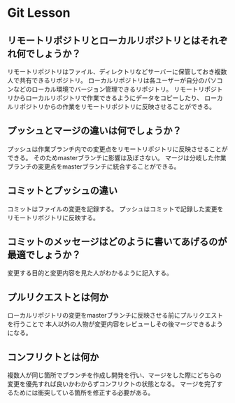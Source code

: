 # Git Lesson

## リモートリポジトリとローカルリポジトリとはそれぞれ何でしょうか？

リモートリポジトリはファイル、ディレクトリなどサーバーに保管しておき複数人で共有できるリポジトリ。
ローカルリポジトリは各ユーザーが自分のパソコンなどのローカル環境でバージョン管理できるリポジトリ。
リモートリポジトリからローカルリポジトリで作業できるようにデータをコピーしたり、
ローカルリポジトリからの作業をリモートリポジトリに反映させることができる。

## プッシュとマージの違いは何でしょうか？

プッシュは作業ブランチ内での変更点をリモートリポジトリに反映させることができる。
そのためmasterブランチに影響は及ぼさない。
マージは分岐した作業ブランチの変更点をmasterブランチに統合することができる。

## コミットとプッシュの違い

コミットはファイルの変更を記録する。
プッシュはコミットで記録した変更をリモートリポジトリに反映する。

## コミットのメッセージはどのように書いてあげるのが最適でしょうか？

変更する目的と変更内容を見た人がわかるように記入する。

## プルリクエストとは何か

ローカルリポジトリの変更をmasterブランチに反映させる前にプルリクエストを行うことで
本人以外の人物が変更内容をレビューしその後マージできるようになる。

## コンフリクトとは何か

複数人が同じ箇所でブランチを作成し開発を行い、マージをした際にどちらの
変更を優先すれば良いかわからずコンフリクトの状態となる。
マージを完了するためには衝突している箇所を修正する必要がある。